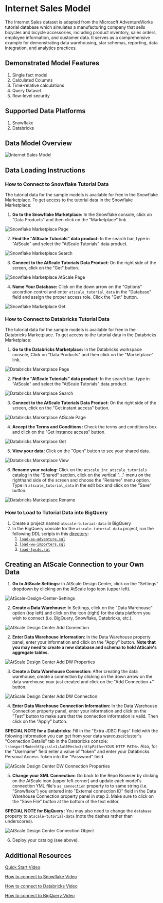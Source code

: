 # Internet Sales Model

The Internet Sales dataset is adapted from the Microsoft AdventureWorks tutorial database which simulates a manufacturing company that sells bicycles and bicycle accessories, including product inventory, sales orders, employee information, and customer data. It serves as a comprehensive example for demonstrating data warehousing, star schemas, reporting, data integration, and analytics practices.

## Demonstrated Model Features
1. Single fact model
2. Calculated Columns
3. Time-relative calculations
4. Query Dataset
2. Row-level security


## Supported Data Platforms
1. Snowflake
2. Databricks

## Data Model Overview

![Internet Sales Model](images/internet-sales-model.png)

## Data Loading Instructions

### How to Connect to Snowflake Tutorial Data
The tutorial data for the sample models is available for free in the Snowflake Marketplace. To get access to the tutorial data in the Snowflake Marketplace:

1. **Go to the Snowflake Marketplace:** In the Snowflake console, click on "Data Products" and then click on the "Marketplace" link.

![Snowflake Marketplace Page](images/Snowflake-Marketplace-Page.png)

2. **Find the "AtScale Tutorials" data product:** In the search bar, type in "AtScale" and select the "AtScale Tutorials" data product.

![Snowflake Marketplace Search](images/Snowflake-Marketplace-Search.png)

3. **Connect to the AtScale Tutorials Data Product:** On the right side of the screen, click on the "Get" button.

![Snowflake Marketplace AtScale Page](images/Snowflake-Marketplace-AtScale-Page.png)

4. **Name Your Database:** Click on the down arrow on the "Options" accordion control and enter `atscale_tutorial_data` in the "Database" field and assign the proper access role. Click the "Get" button.

![Snowflake Marketplace Get](images/Snowflake-Marketplace-Get.png)

### How to Connect to Databricks Tutorial Data
The tutorial data for the sample models is available for free in the Databricks Marketplace. To get access to the tutorial data in the Databricks Marketplace:

1. **Go to the Databricks Marketplace:** In the Databricks workspace console, Click on "Data Products" and then click on the "Marketplace" link.

![Databricks Marketplace Page](images/Databricks-Marketplace-Page.png)

2. **Find the "AtScale Tutorials" data product:** In the search bar, type in "AtScale" and select the "AtScale Tutorials" data product.

![Databricks Marketplace Search](images/Databricks-Marketplace-Search.png)

3. **Connect to the AtScale Tutorials Data Product:** On the right side of the screen, click on the "Get instant access" button.

![Databricks Marketplace AtScale Page](images/Databricks-Marketplace-AtScale-Page.png)

4. **Accept the Terms and Conditions:** Check the terms and conditions box and click on the "Get instance access" button.

![Databricks Marketplace Get](images/Databricks-Marketplace-Get.png)

5. **View your data:** Click on the "Open" button to see your shared data.

![Databricks Marketplace View](images/Databricks-Marketplace-View.png)

6. **Rename your catalog:** Click on the `atscale_inc_atscale_tutorials` catalog in the "Shared" section, click on the vertical "..." menu on the righthand side of the screen and choose the "Rename" menu option. Type in `atscale_tutorial_data` in the edit box and click on the "Save" button.

![Databricks Marketplace Rename](images/Databricks-Marketplace-Rename.png)

### How to Load to Tutorial Data into BigQuery

1. Create a project named `atscale-tutorial-data` in BigQuery
2. In the BigQuery console for the `atscale-tutorial-data` project, run the following DDL scripts in this [directory](data/loaders/bigquery):
	1. [`load-as-adventure.sql`](data/loaders/bigquery/load-as_adventure.sql)
	2. [`load-ww-importers.sql`](data/loaders/bigquery/load-ww-importers.sql)
	3. [`load-tpcds.sql`](data/loaders/bigquery/load-tpcds.sql)

## Creating an AtScale Connection to your Own Data

1. **Go to AtScale Settings:** In AtScale Design Center, click on the "Settings" dropdown by clicking on the AtScale logo icon (upper left).

![AtScale-Design-Center-Settings](images/AtScale-Design-Center-Settings.png)

2. **Create a Data Warehouse:** In Settings, click on the "Data Warehouse" option (top left) and click on the icon (right) for the data platform you wish to connect (i.e. BigQuery, Snowflake, Databricks, etc.).

![AtScale Design Center Add Connection](images/AtScale-Design-Center-Add-Snowflake.png)

2. **Enter Data Warehouse Information:** In the Data Warehouse property panel, enter your information and click on the "Apply" button. **Note that you may need to create a new database and schema to hold AtScale's aggregate tables.**

![AtScale Design Center Add DW Properties](images/AtScale-Design-Center-DW-Properties.png)

3. **Create a Data Warehouse Connection:** After creating the data warehouse, create a connection by clicking on the down arrow on the data warehouse your just created and click on the "Add Connection +" button.

![AtScale Design Center Add DW Connection](images/AtScale-Design-Center-DW-Connection.png)

4. **Enter Data Warehouse Connection Information:** In the Data Warehouse Connection property panel, enter your information and click on the "Test" button to make sure that the connection information is valid. Then click on the "Apply" button. 

**SPECIAL NOTE for a Databricks:** Fill in the "Extra JDBC Flags" field with the folowing information you can get from your data wareouse/cluster's "Connection Details" tab in the Databricks console: `transportMode=http;ssl=1;AuthMech=3;httpPath=<YOUR HTTP PATH>`. Also, for the "Username" field enter a value of "token" and enter your Databricks Personal Access Token into the "Password" field.  

![AtScale Design Center DW Connection Properties](images/AtScale-Design-Center-DW-Connection-Properties.png)

5. **Change your SML Connection:** Go back to the Repo Browser by clicking on the AtScale icon (upper left corner) and update each model's connection YML file's `as_connection` property to to same string (i.e. "Snowflake") you entered into "External connection ID" field in the Data Warehouse Connection property panel in step 3. Make sure to click on the "Save File" button at the bottom of the text editor.

**SPECIAL NOTE for BigQuery:** You may also need to change the `database` property to `atscale-tutorial-data` (note the dashes rather than underscores).

![AtScale Design Center Connection Object](images/AtScale-Design-Center-Connection-Object.png)

6. Deploy your catalog (see above).

## Additional Resources

[Quick Start Video](https://www.atscale.com/resource/quick-tour-community-edition)

[How to connect to Snowflake Video](https://www.atscale.com/resource/how-to-connect-to-snowflake)

[How to connect to Databricks Video](https://www.atscale.com/resource/how-to-connect-to-databricks)

[How to connect to BigQuery Video](https://www.atscale.com/resource/how-to-connect-to-google-bigquery)
